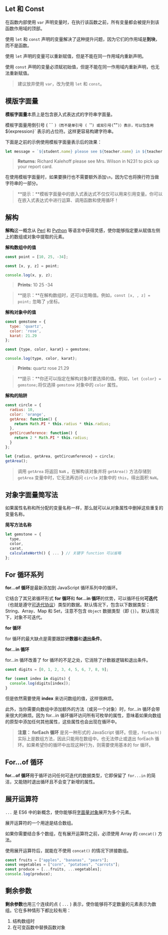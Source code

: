 ## Let 和 Const

在函数内部使用 `var` 声明变量时，在执行该函数之前，所有变量都会被提升到该函数作用域的顶部。

使用 `let` 和 `const` 声明的变量解决了这种提升问题，因为它们的作用域是**到块**，而不是函数。

使用 `let` 声明的变量可以重新赋值，但是不能在同一作用域内重新声明。

使用 `const` 声明的变量必须赋初始值，但是不能在同一作用域内重新声明，也无法重新赋值。

> 建议放弃使用 `var`，改为使用 `let` 和 `const`。

## 模版字面量

**模板字面量**本质上是包含嵌入式表达式的字符串字面量。

模板字面量用倒引号 ( ``` `)（而不是单引号 ( `''` ) 或双引号( `""` )）表示，可以包含用 `${expression}` 表示的占位符。这样更容易构建字符串。

下面是之前的示例使用模板字面量表示后的效果：

```javascript
let message = `${student.name} please see ${teacher.name} in ${teacher.room} to pick up your report card.`;
```

> **Returns:** Richard Kalehoff please see Mrs. Wilson in N231 to pick up your report card.

在使用模板字面量时，如果要换行也不需要额外添加`\n`，因为它也将换行符当做字符串的一部分。

> **提示：**模板字面量中的嵌入式表达式不仅仅可以用来引用变量。你可以在嵌入式表达式中进行运算、调用函数和使用循环！

## 解构

**解构**这一概念从 [Perl](https://baike.baidu.com/item/perl/851577?fr=aladdin) 和 [Python](https://baike.baidu.com/item/Python/407313) 等语言中获得灵感，使你能够指定要从赋值左侧上的数组或对象中提取的元素。

**解构数组中的值**

```javascript
const point = [10, 25, -34];

const [x, y, z] = point;

console.log(x, y, z);
```

> **Prints:** 10 25 -34

> **提示：**在解构数组时，还可以忽略值。例如，`const [x, , z] = point;` 忽略了 `y`坐标。

**解构对象中的值**

```javascript
const gemstone = {
  type: 'quartz',
  color: 'rose',
  karat: 21.29
};

const {type, color, karat} = gemstone;

console.log(type, color, karat);
```

> **Prints:** quartz rose 21.29

> **提示：**你还可以指定在解构对象时要选择的值。例如，`let {color} = gemstone;`将仅选择 `gemstone` 对象中的 `color` 属性。

**解构的陷阱**

```javascript
const circle = {
  radius: 10,
  color: 'orange',
  getArea: function() {
    return Math.PI * this.radius * this.radius;
  },
  getCircumference: function() {
    return 2 * Math.PI * this.radius;
  }
};

let {radius, getArea, getCircumference} = circle;
getArea();
```

> 调用 `getArea` 将返回 `NaN` 。在解构该对象并将 `getArea()` 方法存储到 `getArea` 变量中时，它无法再访问 `circle` 对象中的 `this`，得出面积 `NaN`。

## 对象字面量简写法

如果属性名称和所分配的变量名称一样，那么就可以从对象属性中删掉这些重复的变量名称。

**简写方法名称**

```javascript
let gemstone = {
  type,
  color,
  carat,
  calculateWorth() { ... } // 关键字 function 可以省略
};
```

## For 循环系列

**for...of 循环**是最新添加到 JavaScript 循环系列中的循环。

它结合了其兄弟循环形式 **for 循环**和 **for...in 循环**的优势，可以循环任何**可迭代**（也就是遵守[可迭代协议](https://developer.mozilla.org/zh-CN/docs/Web/JavaScript/Reference/Iteration_protocols)）类型的数据。默认情况下，包含以下数据类型：String、Array、Map 和 Set，注意不包含 `Object` 数据类型（即 `{}`）。默认情况下，对象不可迭代。

**for 循环**

for 循环的最大缺点是需要跟踪**计数器**和**退出条件**。

**for...in 循环**

for...in 循环改善了 for 循环的不足之处，它消除了计数器逻辑和退出条件。 

```javascript
const digits = [0, 1, 2, 3, 4, 5, 6, 7, 8, 9];

for (const index in digits) {
  console.log(digits[index]);
}
```

但是依然需要使用 **index** 来访问数组的值，这样很麻烦。

此外，当你需要向数组中添加额外的方法（或另一个对象）时，for...in 循环会带来很大的麻烦。因为 for...in 循环循环访问所有可枚举的属性，意味着如果向数组的原型中添加任何其他属性，这些属性也会出现在循环中。

> **注意：** **forEach 循环** 是另一种形式的 JavaScript 循环。但是，`forEach()` 实际上是数组方法，因此只能用在数组中。也无法停止或退出 forEach 循环。如果希望你的循环中出现这种行为，则需要使用基本的 for 循环。

## For...of 循环

**for...of 循环**用于循环访问任何可迭代的数据类型，它即保留了 `for...in` 的简洁，又能随时退出循环且不会变了新增的属性。

## 展开运算符

`...` 是 ES6 中的新概念，使你能够将[字面量对象](https://developer.mozilla.org/zh-CN/docs/Web/JavaScript/Guide/Iterators_and_Generators#%E8%BF%AD%E4%BB%A3%E5%99%A8)展开为多个元素。

展开运算符的一个用途是结合数组。

如果你需要结合多个数组，在有展开运算符之前，必须使用 Array 的 `concat()` 方法。

使用展开运算符后，就能在不使用 `concat()` 的情况下拼接数组。

```javascript
const fruits = ["apples", "bananas", "pears"];
const vegetables = ["corn", "potatoes", "carrots"];
const produce = [...fruits, ...vegetables];
console.log(produce);
```

## 剩余参数

**剩余参数**也用三个连续的点 ( `...` ) 表示，使你能够将不定数量的元素表示为数组。它在多种情形下都比较有用：

1. 结构数组时
2. 在可变函数中替换函数对象

